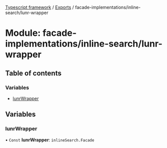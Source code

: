 [Typescript framework](../index.md) / [Exports](../modules.md) / facade-implementations/inline-search/lunr-wrapper

# Module: facade-implementations/inline-search/lunr-wrapper

## Table of contents

### Variables

- [lunrWrapper](facade_implementations_inline_search_lunr_wrapper.md#lunrwrapper)

## Variables

### lunrWrapper

• `Const` **lunrWrapper**: `inlineSearch.Facade`
